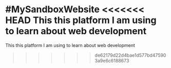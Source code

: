 #MySandboxWebsite
<<<<<<< HEAD
This this platform I am using to learn about web development
=======
This this platform I am using to learn about web development
>>>>>>> de62179d22d4bae1d577bd475903a9e6c6188673

